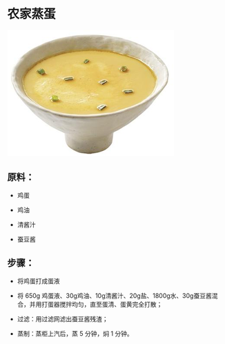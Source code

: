 # 农家蒸蛋

![农家蒸蛋](../images/农家蒸蛋.jpg)

## 原料：

- 鸡蛋

- 鸡油

- 清酱汁

- 蚕豆酱

## 步骤：

- 将鸡蛋打成蛋液

- 将 650g 鸡蛋液、30g鸡油、10g清酱汁、20g盐、1800g水、30g蚕豆酱混合，并用打蛋器搅拌均匀，直至蛋清、蛋黄完全打散；

- 过滤：用过滤网滤出蚕豆酱残渣；

- 蒸制：蒸柜上汽后，蒸 5 分钟，焖 1 分钟。
